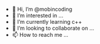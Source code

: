- 👋 Hi, I’m @mobincoding
- 👀 I’m interested in ...
- 🌱 I’m currently learning c++
- 💞️ I’m looking to collaborate on ...
- 📫 How to reach me ...

<!---
mobincoding/mobincoding is a ✨ special ✨ repository because its `README.md` (this file) appears on your GitHub profile.
You can click the Preview link to take a look at your changes.
--->
